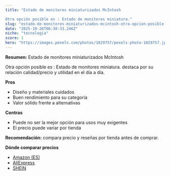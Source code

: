 ```yaml
---
title: "Estado de monitores miniaturizados McIntosh 

Otra opción posible es : Estado de monitores miniatura."
slug: "estado-de-monitores-miniaturizados-mcintosh-otra-opcion-posible-es-estado-de-mon"
date: "2025-10-26T06:30:33.246Z"
niche: "tecnologia"
score: 1
hero: "https://images.pexels.com/photos/1029757/pexels-photo-1029757.jpeg?auto=compress&cs=tinysrgb&fit=crop&h=627&w=1200&auto=compress&cs=tinysrgb&w=1200&h=675&fit=crop"
---
```


**Resumen:** Estado de monitores miniaturizados McIntosh 

Otra opción posible es : Estado de monitores miniatura. destaca por su relación calidad/precio y utilidad en el día a día.

**Pros**
- Diseño y materiales cuidados
- Buen rendimiento para su categoría
- Valor sólido frente a alternativas

**Contras**
- Puede no ser la mejor opción para usos muy exigentes
- El precio puede variar por tienda

**Recomendación:** compara precio y reseñas por tienda antes de comprar.

**Dónde comparar precios**
- [Amazon (ES)](https://www.amazon.es/s?k=Estado%20de%20monitores%20miniaturizados%20McIntosh%20%0A%0AOtra%20opci%C3%B3n%20posible%20es%20%3A%20Estado%20de%20monitores%20miniatura.&tag=teknovashop25-21)
- [AliExpress](https://www.aliexpress.com/wholesale?SearchText=Estado%20de%20monitores%20miniaturizados%20McIntosh%20%0A%0AOtra%20opci%C3%B3n%20posible%20es%20%3A%20Estado%20de%20monitores%20miniatura.)
- [SHEIN](https://www.shein.com/pdsearch/Estado%20de%20monitores%20miniaturizados%20McIntosh%20%0A%0AOtra%20opci%C3%B3n%20posible%20es%20%3A%20Estado%20de%20monitores%20miniatura.)